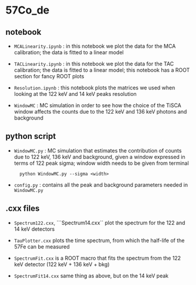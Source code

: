 # 57Co_de

## notebook

- ```MCALinearity.ipynb```
: in this notebook we plot the data for the MCA calibration; the data is fitted to a linear model

- ```TACLinearity.ipynb```
: in this notebook we plot the data for the TAC calibration; the data is fitted to a linear model; this notebook has a ROOT section for fancy ROOT plots

- ```Resolution.ipynb``` 
: this notebook plots the matrices we used when looking at the 122 keV and 14 keV peaks resolution

- ```WindowMC```
: MC simulation in order to see how the choice of the TiSCA window affects the counts due to the 122 keV and 136 keV photons and background


## python script

- ```WindowMC.py```
: MC simulation that estimates the contribution of counts due to 122 keV, 136 keV and background, given a window expressed in terms of 122 peak sigma; window width needs to be given from terminal

		python WindowMC.py --sigma <width>

- ```config.py```
: contains all the peak and background parameters needed in ```WindowMC.py```


## .cxx files

- ```Spectrum122.cxx```, ```Spectrum14.cxx`` plot the spectrum for the 122 and 14 keV detectors

- ```TauPlotter.cxx``` plots the time spectrum, from which the half-life of the 57Fe can be measured

- ```SpectrumFit.cxx``` is a ROOT macro that fits the spectrum from the 122 keV detector (122 keV + 136 keV + bkg)

- ```SpectrumFit14.cxx``` same thing as above, but on the 14 keV peak


